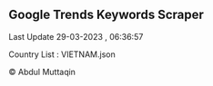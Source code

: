 

## Google Trends Keywords Scraper 
 
Last Update 29-03-2023 , 06:36:57

Country List :
VIETNAM.json



© Abdul Muttaqin 
